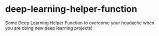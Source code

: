# deep-learning-helper-function

Some Deep Learning Helper Function to overcome your headache when you are doing new deep learning projects!

